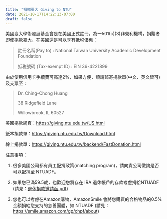 ```yaml
---
title: "捐贈臺大 Giving to NTU"
date: 2021-10-17T14:22:13-07:00
draft: false
---
```

美國臺大學術發展基金會是在美國正式註冊，為一501(c)(3)非營利機構，捐贈者即使捐款臺大，在美國還是可以享有抵税優惠：

> 註冊名稱(Pay to) : National Taiwan University Academic Development Foundation
>
> 抵税號碼 (Tax-exempt ID) : EIN 36-4221899

由於使用信用卡手續費可高達2%，如果方便，煩請郵寄捐款單(中文、英文皆可)及支票至：

> Dr. Ching-Chong Huang
>
> 38 Ridgefield Lane
>
> Willowbrook, IL 60527

美國捐款網頁：<https://giving.ntu.edu.tw/US.html>

紙本捐款單：<https://giving.ntu.edu.tw/Download.html>

線上捐款單：<https://giving.ntu.edu.tw/backend/FastDonation.html>

注意事項：

1. 很多美國公司都有員工配捐政策(matching program)，請向貴公司徵詢是否可以配捐至 NTUADF。

2. 如果您已滿59.5歲，也歡迎您將存在 IRA 退休帳戶的存款考慮捐給NTUADF (請見：[退休捐款邀請函.pdf](https://guanlinchao.github.io/giving-to-ntu/files/NTU_US_Retirement_Donation_letter_2021.pdf))

3. 您也可以考慮在Amazon購物，AmazonSmile 會將您購買的合格物品的0.5% 金額捐給您支持的慈善團體，如 NTUADF (請見：https://smile.amazon.com/gp/chpf/about)
